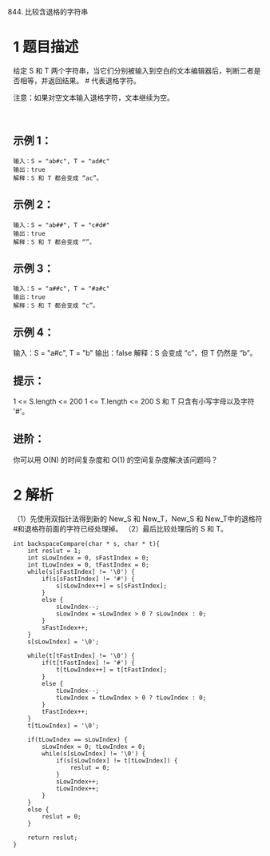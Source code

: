 844. 比较含退格的字符串




# 1 题目描述
给定 S 和 T 两个字符串，当它们分别被输入到空白的文本编辑器后，判断二者是否相等，并返回结果。 # 代表退格字符。

注意：如果对空文本输入退格字符，文本继续为空。

 
## 示例 1：
```
输入：S = "ab#c", T = "ad#c"
输出：true
解释：S 和 T 都会变成 “ac”。
```
## 示例 2：
```
输入：S = "ab##", T = "c#d#"
输出：true
解释：S 和 T 都会变成 “”。
```
## 示例 3：
```
输入：S = "a##c", T = "#a#c"
输出：true
解释：S 和 T 都会变成 “c”。
```
## 示例 4：

输入：S = "a#c", T = "b"
输出：false
解释：S 会变成 “c”，但 T 仍然是 “b”。


## 提示：
1 <= S.length <= 200
1 <= T.length <= 200
S 和 T 只含有小写字母以及字符 '#'。
 
## 进阶：
你可以用 O(N) 的时间复杂度和 O(1) 的空间复杂度解决该问题吗？


# 2 解析
（1）先使用双指针法得到新的 New_S 和 New_T，New_S 和 New_T中的退格符#和退格符前面的字符已经处理掉。
（2）最后比较处理后的 S 和 T。

```
int backspaceCompare(char * s, char * t){
	int reslut = 1;
	int sLowIndex = 0, sFastIndex = 0;
	int tLowIndex = 0, tFastIndex = 0;
	while(s[sFastIndex] != '\0') {
		if(s[sFastIndex] != '#') {
			s[sLowIndex++] = s[sFastIndex];
		}
		else {
			sLowIndex--;
			sLowIndex = sLowIndex > 0 ? sLowIndex : 0;
		}
		sFastIndex++;
	}
	s[sLowIndex] = '\0';

	while(t[tFastIndex] != '\0') {
		if(t[tFastIndex] != '#') {
			t[tLowIndex++] = t[tFastIndex];
		}
		else {
			tLowIndex--;
			tLowIndex = tLowIndex > 0 ? tLowIndex : 0;
		}
		tFastIndex++;
	}	
	t[tLowIndex] = '\0';

	if(tLowIndex == sLowIndex) {
		sLowIndex = 0; tLowIndex = 0;
		while(s[sLowIndex] != '\0') {
			if(s[sLowIndex] != t[tLowIndex]) {
				reslut = 0;
			}
			sLowIndex++;
			tLowIndex++;
		}
	}
	else {
		reslut = 0;
	}
	
	return reslut;
}
```

